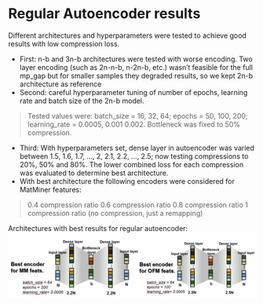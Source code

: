 # Regular Autoencoder results
Different architectures and hyperparameters were tested to achieve good results with low compression loss.
- First: n-b and 3n-b architectures were tested with worse encoding. Two layer encoding (such as 2n-n-b, n-2n-b, etc.) wasn’t feasible for the full mp_gap but for smaller samples they degraded results, so we kept 2n-b architecture as reference
- Second: careful hyperparameter tuning of number of epochs, learning rate and batch size of the 2n-b model.
> Tested values were:  batch_size = 16, 32, 64; epochs = 50, 100, 200; learning_rate = 0.0005, 0.001 0.002. Bottleneck was fixed to 50% compression.
- Third: With hyperparameters set, dense layer in autoencoder was varied between 1.5, 1.6, 1.7, …, 2, 2.1, 2.2, …, 2.5; now testing compressions to 20%, 50% and 80%. The lower combined loss for each compression was evaluated to determine best architecture. 
- With best architecture the following encoders were considered for MatMiner features:  
> 0.4 compression ratio
> 0.6 compression ratio
> 0.8 compression ratio
> 1 compression ratio (no compression, just a remapping)

Architectures with best results for regular autoencoder:
![Screenshot](reg_encoders_arch.png)
